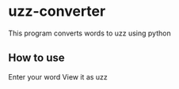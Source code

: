 # uzz-converter
This program converts words to uzz using python

## How to use
Enter your word
View it as uzz
